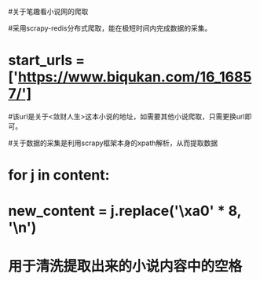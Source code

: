 

#关于笔趣看小说网的爬取

#采用scrapy-redis分布式爬取，能在极短时间内完成数据的采集。

# start_urls = ['https://www.biqukan.com/16_16857/'] 

#该url是关于<敛财人生>这本小说的地址，如需要其他小说爬取，只需更换url即可。

#关于数据的采集是利用scrapy框架本身的xpath解析，从而提取数据

#  for j in content:
#      new_content = j.replace('\xa0' * 8, '\n')
#  用于清洗提取出来的小说内容中的空格



